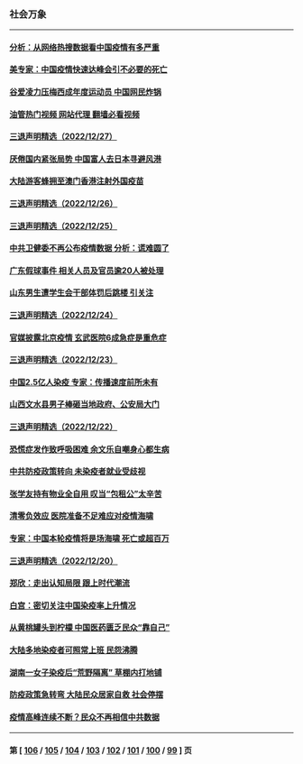 ### 社会万象
---
#### [分析：从网络热搜数据看中国疫情有多严重](../../pages/ncid282/n13893186.md?12281645) 
#### [美专家：中国疫情快速达峰会引不必要的死亡](../../pages/ncid282/n13892430.md?12281645) 
#### [谷爱凌力压梅西成年度运动员 中国网民炸锅](../../pages/ncid282/n13893060.md?12281645) 
#### [油管热门视频 网站代理 翻墙必看视频](http://138.2.39.72:81/youtube.html?epic-marker?12281645)
#### [三退声明精选（2022/12/27）](../../pages/ncid282/n13893166.md?12281645) 
#### [厌倦国内紧张局势 中国富人去日本寻避风港](../../pages/ncid282/n13893099.md?12281645) 
#### [大陆游客蜂拥至澳门香港注射外国疫苗](../../pages/ncid282/n13892276.md?12281645) 
#### [三退声明精选（2022/12/26）](../../pages/ncid282/n13892294.md?12281645) 
#### [三退声明精选（2022/12/25）](../../pages/ncid282/n13891860.md?12281645) 
#### [中共卫健委不再公布疫情数据 分析：谎难圆了](../../pages/ncid282/n13891754.md?12281645) 
#### [广东假球事件 相关人员及官员逾20人被处理](../../pages/ncid282/n13891649.md?12281645) 
#### [山东男生遭学生会干部体罚后跳楼 引关注](../../pages/ncid282/n13891288.md?12281645) 
#### [三退声明精选（2022/12/24）](../../pages/ncid282/n13891406.md?12281645) 
#### [官媒披露北京疫情 玄武医院6成急症是重危症](../../pages/ncid282/n13890820.md?12281645) 
#### [三退声明精选（2022/12/23）](../../pages/ncid282/n13890816.md?12281645) 
#### [中国2.5亿人染疫 专家：传播速度前所未有](../../pages/ncid282/n13890708.md?12281645) 
#### [山西文水县男子棒砸当地政府、公安局大门](../../pages/ncid282/n13890318.md?12281645) 
#### [三退声明精选（2022/12/22）](../../pages/ncid282/n13890200.md?12281645) 
#### [恐慌症发作致呼吸困难 余文乐自嘲身心都生病](../../pages/ncid282/n13890051.md?12281645) 
#### [中共防疫政策转向 未染疫者就业受歧视](../../pages/ncid282/n13889392.md?12281645) 
#### [张学友持有物业全自用 叹当“包租公”太辛苦](../../pages/ncid282/n13889232.md?12281645) 
#### [清零负效应 医院准备不足难应对疫情海啸](../../pages/ncid282/n13889288.md?12281645) 
#### [专家：中国本轮疫情将是场海啸 死亡或超百万](../../pages/ncid282/n13889127.md?12281645) 
#### [三退声明精选（2022/12/20）](../../pages/ncid282/n13888749.md?12281645) 
#### [郑欣：走出认知局限 跟上时代潮流](../../pages/ncid282/n13887826.md?12281645) 
#### [白宫：密切关注中国染疫率上升情况](../../pages/ncid282/n13888511.md?12281645) 
#### [从黄桃罐头到柠檬 中国医药匮乏民众“靠自己”](../../pages/ncid282/n13888385.md?12281645) 
#### [大陆多地染疫者可照常上班 民怨沸腾](../../pages/ncid282/n13888446.md?12281645) 
#### [湖南一女子染疫后“荒野隔离” 草棚内打地铺](../../pages/ncid282/n13888244.md?12281645) 
#### [防疫政策急转弯 大陆民众居家自救 社会停摆](../../pages/ncid282/n13887804.md?12281645) 
#### [疫情高峰连续不断？民众不再相信中共数据](../../pages/ncid282/n13887570.md?12281645) 

---
#### 第 [ [106](./106.md?12281645) / [105](./105.md?12281645) / [104](./104.md?12281645) / [103](./103.md?12281645) / [102](./102.md?12281645) / [101](./101.md?12281645) / [100](./100.md?12281645) / [99](./99.md?12281645) ] 页
